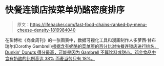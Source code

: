 # 快餐连锁店按菜单奶酪密度排序

> 原文：<https://lifehacker.com/fast-food-chains-ranked-by-menu-cheese-density-1819984040>

在彭博社《商业周刊》的一张图表中，数据可视化工具和漫画制作人多萝西·甘布瑞尔(Dorothy Gambrell)[根据含有奶酪的菜单项的百分比对快餐连锁店进行排名。Dunkin' Donuts 得分最高，可能是因为 Gambrell 不算饮料或甜点。邓金食品中含有奶酪的比例高达 38%,而麦当劳只有 18%。](https://www.bloomberg.com/news/features/2017-07-19/the-mad-cheese-scientists-fighting-to-save-the-dairy-industry)


